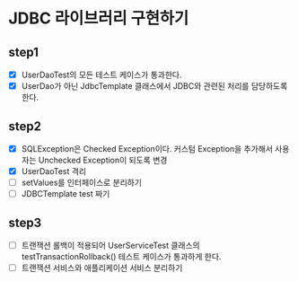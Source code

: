 # JDBC 라이브러리 구현하기

## step1
- [x] UserDaoTest의 모든 테스트 케이스가 통과한다.
- [x] UserDao가 아닌 JdbcTemplate 클래스에서 JDBC와 관련된 처리를 담당하도록 한다.

## step2 
- [x] SQLException은 Checked Exception이다. 커스텀 Exception을 추가해서 사용자는 Unchecked Exception이 되도록 변경 
- [x] UserDaoTest 격리
- [ ] setValues를 인터페이스로 분리하기 
- [ ] JDBCTemplate test 짜기

## step3
- [ ] 트랜잭션 롤백이 적용되어 UserServiceTest 클래스의 testTransactionRollback() 테스트 케이스가 통과하게 한다. 
- [ ] 트랜잭션 서비스와 애플리케이션 서비스 분리하기 
